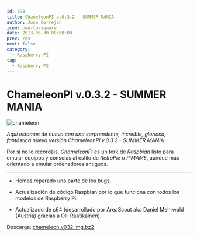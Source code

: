 ```yaml
---
id: 198
title: ChameleonPI v.0.3.2 - SUMMER MANIA
author: Jose Cerrejon
icon: pen-to-square
date: 2013-06-30 08:00:00
prev: /es
next: false
category:
  - Raspberry PI
tag:
  - Raspberry PI
---
```


# ChameleonPI v.0.3.2 - SUMMER MANIA

![chameleon](/images/chameleon.jpg)

*Aquí estamos de nuevo con una sorprendente, increíble, gloriosa, fantástica nueva versión ChameleonPI v.0.3.2 - SUMMER MANIA*

Por si no lo recordáis, *ChameleonPi* es un fork de *Raspbian* listo para emular equipos y consolas al estilo de *RetroPie* o *PiMAME*, aunque más orientado a emular ordenadores antiguos.

- - -
* Hemos reparado una parte de los bugs.

* Actualización de código Raspbian por lo que funciona con todos los modelos de Raspberry Pi.

* Actualizado de c64 (desarrollado por AreaScout aka Daniel Mehrwald (Austria)
gracias a Olli Raatikainen).

Descarga: [chameleon.v032.img.bz2](http://download.chameleon.enging.com/chameleon.v032.img.bz2)